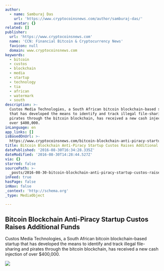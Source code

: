 ```yaml
---
author:
  - name: Samburaj Das
    url: 'https://www.cryptocoinsnews.com/author/samburaj-das/'
    avatar: {}
related: []
publisher:
  url: 'https://www.cryptocoinsnews.com'
  name: 'CCN: Financial Bitcoin & Cryptocurrency News'
  favicon: null
  domain: www.cryptocoinsnews.com
keywords:
  - bitcoin
  - custos
  - blockchain
  - media
  - startup
  - technology
  - tia
  - african
  - watermark
  - south
description: >-
  Custos Media Technologies, a South African bitcoin blockchain-based startup
  that has developed the means to identify and track illegal file-sharing and
  pirates through the bitcoin blockchain, has received a new cash injection of
  over $400,000.
inLanguage: en
app_links: []
isBasedOnUrl: >-
  https://www.cryptocoinsnews.com/bitcoin-blockchain-anti-piracy-startup-raises-funds/
title: Bitcoin Blockchain Anti-Piracy Startup Custos Raises Additional Funds
datePublished: '2016-08-30T16:34:28.335Z'
dateModified: '2016-08-30T14:28:44.527Z'
via: {}
starred: false
sourcePath: >-
  _posts/2016-08-30-bitcoin-blockchain-anti-piracy-startup-custos-raises-additio.md
inFeed: true
hasPage: false
inNav: false
_context: 'http://schema.org'
_type: MediaObject

---
```

<article style=""><h1>Bitcoin Blockchain Anti-Piracy Startup Custos Raises Additional Funds</h1><p>Custos Media Technologies, a South African bitcoin blockchain-based startup that has developed the means to identify and track illegal file-sharing and pirates through the bitcoin blockchain, has received a new cash injection of over $400,000.</p><img src="https://www.cryptocoinsnews.com/wp-content/uploads/2016/08/Anti-piracy.jpg" /></article>
